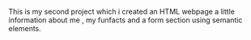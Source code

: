 This is my second project which i created an HTML webpage a little information about me , my funfacts and a form section using semantic elements.
